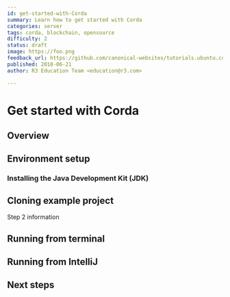 ```yaml
---
id: get-started-with-Corda
summary: Learn how to get started with Corda
categories: server
tags: corda, blockchain, opensource
difficulty: 2
status: draft
image: https://foo.png
feedback_url: https://github.com/canonical-websites/tutorials.ubuntu.com/issues
published: 2018-06-21
author: R3 Education Team <education@r3.com>

---
```


# Get started with Corda

## Overview

## Environment setup 

### Installing the Java Development Kit (JDK)

## Cloning example project

Step 2 information

## Running from terminal

## Running from IntelliJ

## Next steps